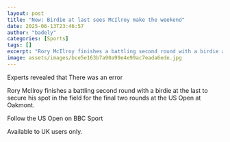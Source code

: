 ```yaml
---
layout: post
title: "New: Birdie at last sees McIlroy make the weekend"
date: 2025-06-13T23:46:57
author: "badely"
categories: [Sports]
tags: []
excerpt: "Rory McIlroy finishes a battling second round with a birdie at the last to secure his spot in the field for the final two rounds at the US Open at Oak"
image: assets/images/bce5e163b7a90a99e4e99ac7eada6ede.jpg
---
```


Experts revealed that There was an error

Rory McIlroy finishes a battling second round with a birdie at the last to secure his spot in the field for the final two rounds at the US Open at Oakmont.

Follow the US Open on BBC Sport

Available to UK users only.

